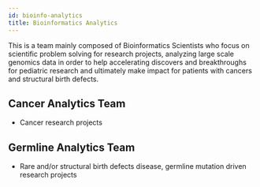 ```yaml
---
id: bioinfo-analytics
title: Bioinformatics Analytics
---
```


This is a team mainly composed of Bioinformatics Scientists who focus on
scientific problem solving for research projects, analyzing large scale
genomics data in order to help accelerating discovers and breakthroughs for
pediatric research and ultimately make impact for patients with cancers and
structural birth defects.

## Cancer Analytics Team

- Cancer research projects

## Germline Analytics Team

- Rare and/or structural birth defects disease, germline mutation driven
  research projects
